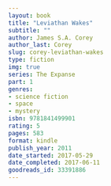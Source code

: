 ```yaml
---
layout: book
title: "Leviathan Wakes"
subtitle: ""
author: James S.A. Corey
author_last: Corey
slug: corey-leviathan-wakes
type: fiction
img: true
series: The Expanse
part: 1
genres:
- science fiction
- space
- mystery
isbn: 9781841499901
rating: 5
pages: 583
format: kindle
publish_year: 2011
date_started: 2017-05-29
date_completed: 2017-06-11
goodreads_id: 33391886
---
```

